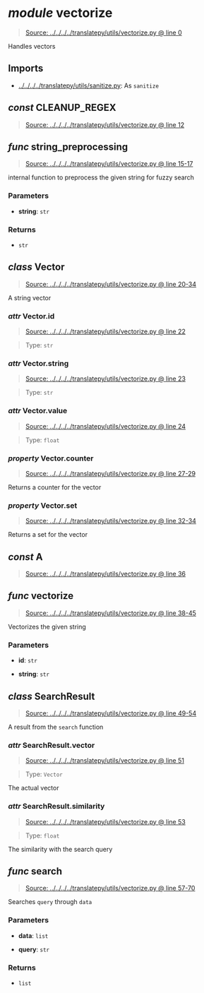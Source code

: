 # *module* **vectorize**

> [Source: ../../../../translatepy/utils/vectorize.py @ line 0](../../../../translatepy/utils/vectorize.py#L0)

Handles vectors

## Imports

- [../../../../translatepy/utils/sanitize.py](../../../../translatepy/utils/sanitize.py): As `sanitize`

## *const* **CLEANUP_REGEX**

> [Source: ../../../../translatepy/utils/vectorize.py @ line 12](../../../../translatepy/utils/vectorize.py#L12)

## *func* **string_preprocessing**

> [Source: ../../../../translatepy/utils/vectorize.py @ line 15-17](../../../../translatepy/utils/vectorize.py#L15-L17)

internal function to preprocess the given string for fuzzy search

### Parameters

- **string**: `str`


### Returns

- `str`

## *class* **Vector**

> [Source: ../../../../translatepy/utils/vectorize.py @ line 20-34](../../../../translatepy/utils/vectorize.py#L20-L34)

A string vector

### *attr* Vector.**id**

> [Source: ../../../../translatepy/utils/vectorize.py @ line 22](../../../../translatepy/utils/vectorize.py#L22)

> Type: `str`

### *attr* Vector.**string**

> [Source: ../../../../translatepy/utils/vectorize.py @ line 23](../../../../translatepy/utils/vectorize.py#L23)

> Type: `str`

### *attr* Vector.**value**

> [Source: ../../../../translatepy/utils/vectorize.py @ line 24](../../../../translatepy/utils/vectorize.py#L24)

> Type: `float`

### *property* Vector.**counter**

> [Source: ../../../../translatepy/utils/vectorize.py @ line 27-29](../../../../translatepy/utils/vectorize.py#L27-L29)

Returns a counter for the vector

### *property* Vector.**set**

> [Source: ../../../../translatepy/utils/vectorize.py @ line 32-34](../../../../translatepy/utils/vectorize.py#L32-L34)

Returns a set for the vector

## *const* **A**

> [Source: ../../../../translatepy/utils/vectorize.py @ line 36](../../../../translatepy/utils/vectorize.py#L36)

## *func* **vectorize**

> [Source: ../../../../translatepy/utils/vectorize.py @ line 38-45](../../../../translatepy/utils/vectorize.py#L38-L45)

Vectorizes the given string

### Parameters

- **id**: `str`


- **string**: `str`


## *class* **SearchResult**

> [Source: ../../../../translatepy/utils/vectorize.py @ line 49-54](../../../../translatepy/utils/vectorize.py#L49-L54)

A result from the `search` function

### *attr* SearchResult.**vector**

> [Source: ../../../../translatepy/utils/vectorize.py @ line 51](../../../../translatepy/utils/vectorize.py#L51)

> Type: `Vector`

The actual vector

### *attr* SearchResult.**similarity**

> [Source: ../../../../translatepy/utils/vectorize.py @ line 53](../../../../translatepy/utils/vectorize.py#L53)

> Type: `float`

The similarity with the search query

## *func* **search**

> [Source: ../../../../translatepy/utils/vectorize.py @ line 57-70](../../../../translatepy/utils/vectorize.py#L57-L70)

Searches `query` through `data`

### Parameters

- **data**: `list`


- **query**: `str`


### Returns

- `list`
